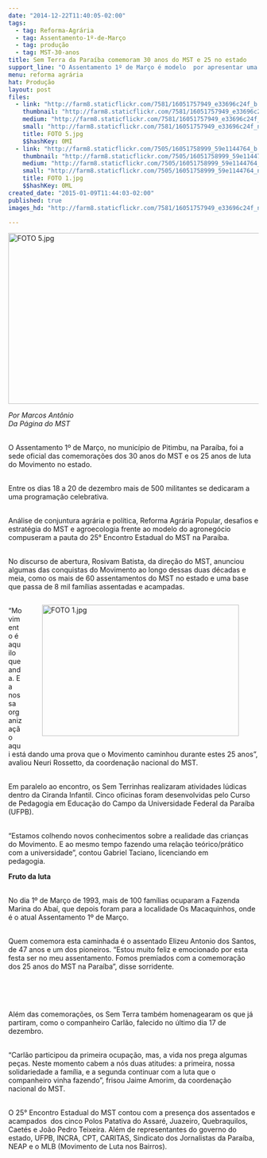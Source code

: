 ```yaml
---
date: "2014-12-22T11:40:05-02:00"
tags:
  - tag: Reforma-Agrária
  - tag: Assentamento-1º-de-Março
  - tag: produção
  - tag: MST-30-anos
title: Sem Terra da Paraíba comemoram 30 anos do MST e 25 no estado
support_line: "O Assentamento 1º de Março é modelo  por apresentar uma estrutura de desenvolvimento que engloba habitação, irrigação, abastecimento d’água, escola, iluminação, casa de farinha, escritório, crédito produtivo e veículos como trator e caminhão."
menu: reforma agrária
hat: Produção
layout: post
files:
  - link: "http://farm8.staticflickr.com/7581/16051757949_e33696c24f_b.jpg"
    thumbnail: "http://farm8.staticflickr.com/7581/16051757949_e33696c24f_t.jpg"
    medium: "http://farm8.staticflickr.com/7581/16051757949_e33696c24f_z.jpg"
    small: "http://farm8.staticflickr.com/7581/16051757949_e33696c24f_n.jpg"
    title: FOTO 5.jpg
    $$hashKey: 0MI
  - link: "http://farm8.staticflickr.com/7505/16051758999_59e1144764_b.jpg"
    thumbnail: "http://farm8.staticflickr.com/7505/16051758999_59e1144764_t.jpg"
    medium: "http://farm8.staticflickr.com/7505/16051758999_59e1144764_z.jpg"
    small: "http://farm8.staticflickr.com/7505/16051758999_59e1144764_n.jpg"
    title: FOTO 1.jpg
    $$hashKey: 0ML
created_date: "2015-01-09T11:44:03-02:00"
published: true
images_hd: "http://farm8.staticflickr.com/7581/16051757949_e33696c24f_n.jpg"

---
```

<p><img alt="FOTO 5.jpg" height="344" src="http://farm8.staticflickr.com/7581/16051757949_e33696c24f_b.jpg" width="550" /></p>

<p><em>Por Marcos Ant&ocirc;nio<br />
Da P&aacute;gina do MST</em></p>

<p><br />
O Assentamento 1&ordm; de Mar&ccedil;o, no munic&iacute;pio de Pitimbu, na Para&iacute;ba, foi a sede oficial das comemora&ccedil;&otilde;es dos 30 anos do MST e os 25 anos de luta do Movimento no estado.</p>

<p><br />
Entre os dias 18 a 20 de dezembro mais de 500 militantes se dedicaram a uma programa&ccedil;&atilde;o celebrativa.</p>

<p><br />
An&aacute;lise de conjuntura agr&aacute;ria e pol&iacute;tica, Reforma Agr&aacute;ria Popular, desafios e estrat&eacute;gia do MST e agroecologia frente ao modelo do agroneg&oacute;cio compuseram a pauta do 25&deg; Encontro Estadual do MST na Para&iacute;ba.</p>

<p><br />
No discurso de abertura, Rosivam Batista, da dire&ccedil;&atilde;o do MST, anunciou algumas das conquistas do Movimento ao longo dessas duas d&eacute;cadas e meia, como os mais de 60 assentamentos do MST no estado e uma base que passa de 8 mil fam&iacute;lias assentadas e acampadas.&nbsp; &nbsp;</p>

<figure class="image" style="float:right"><img alt="FOTO 1.jpg" height="264" src="http://farm8.staticflickr.com/7505/16051758999_59e1144764_b.jpg" width="396" />
<figcaption></figcaption>
</figure>

<p><br />
&ldquo;Movimento &eacute; aquilo que anda. E a nossa organiza&ccedil;&atilde;o aqui est&aacute; dando uma prova que o Movimento caminhou durante estes 25 anos&rdquo;, avaliou Neuri Rossetto, da coordena&ccedil;&atilde;o nacional do MST.</p>

<p><br />
Em paralelo ao encontro, os Sem Terrinhas realizaram atividades l&uacute;dicas dentro da Ciranda Infantil. Cinco oficinas foram desenvolvidas pelo Curso de Pedagogia em Educa&ccedil;&atilde;o do Campo da Universidade Federal da Para&iacute;ba (UFPB).</p>

<p><br />
&ldquo;Estamos colhendo novos conhecimentos sobre a realidade das crian&ccedil;as do Movimento. E ao mesmo tempo fazendo uma rela&ccedil;&atilde;o te&oacute;rico/pr&aacute;tico com a universidade&rdquo;, contou Gabriel Taciano, licenciando em pedagogia.&nbsp;&nbsp;&nbsp;&nbsp;&nbsp;&nbsp;&nbsp;&nbsp;&nbsp;&nbsp;&nbsp;&nbsp;&nbsp;&nbsp; &nbsp;</p>

<p><strong>Fruto da luta</strong></p>

<p><br />
No dia 1&ordm; de Mar&ccedil;o de 1993, mais de 100 fam&iacute;lias ocuparam a Fazenda Marina do Aba&iacute;, que depois foram para a localidade Os Macaquinhos, onde &eacute; o atual Assentamento 1&ordm; de Mar&ccedil;o.</p>

<p><br />
Quem comemora esta caminhada &eacute; o assentado Elizeu Antonio dos Santos, de 47 anos e um dos pioneiros. &ldquo;Estou muito feliz e emocionado por esta festa ser no meu assentamento. Fomos premiados com a comemora&ccedil;&atilde;o dos 25 anos do MST na Para&iacute;ba&rdquo;, disse sorridente. &nbsp;</p>

<p><br />
&nbsp;</p>

<p><br />
Al&eacute;m das comemora&ccedil;&otilde;es, os Sem Terra tamb&eacute;m homenagearam os que j&aacute; partiram, como o companheiro Carl&atilde;o, falecido no &uacute;ltimo dia 17 de dezembro.</p>

<p><br />
&ldquo;Carl&atilde;o participou da primeira ocupa&ccedil;&atilde;o, mas, a vida nos prega algumas pe&ccedil;as. Neste momento cabem a n&oacute;s duas atitudes: a primeira, nossa solidariedade a fam&iacute;lia, e a segunda continuar com a luta que o companheiro vinha fazendo&rdquo;, frisou Jaime Amorim, da coordena&ccedil;&atilde;o nacional do MST.&nbsp;&nbsp;&nbsp;&nbsp;&nbsp;&nbsp; &nbsp;</p>

<p><br />
O 25&deg; Encontro Estadual do MST contou com a presen&ccedil;a dos assentados e acampados&nbsp; dos cinco Polos Patativa do Assar&eacute;, Juazeiro, Quebraquilos, Caet&eacute;s e Jo&atilde;o Pedro Teixeira. Al&eacute;m de representantes do governo do estado, UFPB, INCRA, CPT, CARITAS, Sindicato dos Jornalistas da Para&iacute;ba, NEAP e o MLB (Movimento de Luta nos Bairros).&nbsp;&nbsp;&nbsp;&nbsp;&nbsp;&nbsp;</p>
